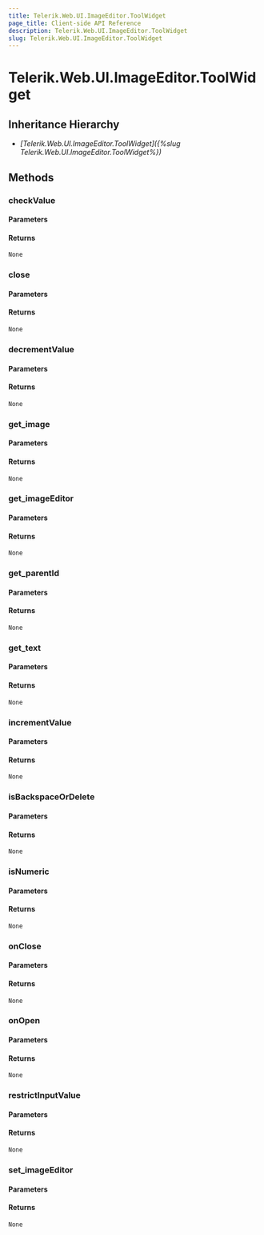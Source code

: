 ```yaml
---
title: Telerik.Web.UI.ImageEditor.ToolWidget
page_title: Client-side API Reference
description: Telerik.Web.UI.ImageEditor.ToolWidget
slug: Telerik.Web.UI.ImageEditor.ToolWidget
---
```


# Telerik.Web.UI.ImageEditor.ToolWidget  

## Inheritance Hierarchy

* *[Telerik.Web.UI.ImageEditor.ToolWidget]({%slug Telerik.Web.UI.ImageEditor.ToolWidget%})*


## Methods

###  checkValue

#### Parameters

#### Returns

`None` 

### close

#### Parameters

#### Returns

`None` 

### decrementValue

#### Parameters

#### Returns

`None` 

### get_image

#### Parameters

#### Returns

`None` 

### get_imageEditor

#### Parameters

#### Returns

`None` 

### get_parentId

#### Parameters

#### Returns

`None` 

### get_text

#### Parameters

#### Returns

`None` 

### incrementValue

#### Parameters

#### Returns

`None` 

### isBackspaceOrDelete

#### Parameters

#### Returns

`None` 

### isNumeric

#### Parameters

#### Returns

`None` 

### onClose

#### Parameters

#### Returns

`None` 

### onOpen

#### Parameters

#### Returns

`None` 

### restrictInputValue

#### Parameters

#### Returns

`None` 

### set_imageEditor

#### Parameters

#### Returns

`None` 



